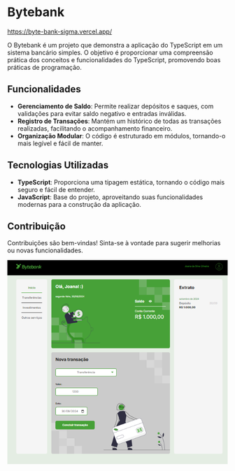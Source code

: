 # Bytebank

https://byte-bank-sigma.vercel.app/

O Bytebank é um projeto que demonstra a aplicação do TypeScript em um sistema bancário simples. O objetivo é proporcionar uma compreensão prática dos conceitos e funcionalidades do TypeScript, promovendo boas práticas de programação.

## Funcionalidades

- **Gerenciamento de Saldo**: Permite realizar depósitos e saques, com validações para evitar saldo negativo e entradas inválidas.
- **Registro de Transações**: Mantém um histórico de todas as transações realizadas, facilitando o acompanhamento financeiro.
- **Organização Modular**: O código é estruturado em módulos, tornando-o mais legível e fácil de manter.

## Tecnologias Utilizadas

- **TypeScript**: Proporciona uma tipagem estática, tornando o código mais seguro e fácil de entender.
- **JavaScript**: Base do projeto, aproveitando suas funcionalidades modernas para a construção da aplicação.

## Contribuição

Contribuições são bem-vindas! Sinta-se à vontade para sugerir melhorias ou novas funcionalidades.

<img src="bytebank.png"></img>
